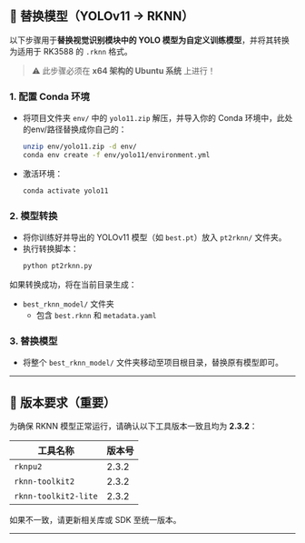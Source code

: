 ## 🔁 替换模型（YOLOv11 -> RKNN）

以下步骤用于**替换视觉识别模块中的 YOLO 模型为自定义训练模型**，并将其转换为适用于 RK3588 的 `.rknn` 格式。

> ⚠️ 此步骤必须在 **x64 架构的 Ubuntu 系统** 上进行！

### 1. 配置 Conda 环境
- 将项目文件夹 `env/` 中的 `yolo11.zip` 解压，并导入你的 Conda 环境中，此处的env/路径替换成你自己的：
  ```bash
  unzip env/yolo11.zip -d env/
  conda env create -f env/yolo11/environment.yml
  ```
- 激活环境：
  ```bash
  conda activate yolo11
  ```

### 2. 模型转换
- 将你训练好并导出的 YOLOv11 模型（如 `best.pt`）放入 `pt2rknn/` 文件夹。
- 执行转换脚本：
  ```bash
  python pt2rknn.py
  ```

如果转换成功，将在当前目录生成：
- `best_rknn_model/` 文件夹
  - 包含 `best.rknn` 和 `metadata.yaml`

### 3. 替换模型
- 将整个 `best_rknn_model/` 文件夹移动至项目根目录，替换原有模型即可。

---

## 🧪 版本要求（重要）

为确保 RKNN 模型正常运行，请确认以下工具版本一致且均为 **2.3.2**：

| 工具名称             | 版本号  |
|----------------------|---------|
| `rknpu2`             | 2.3.2   |
| `rknn-toolkit2`      | 2.3.2   |
| `rknn-toolkit2-lite` | 2.3.2   |

如果不一致，请更新相关库或 SDK 至统一版本。

---